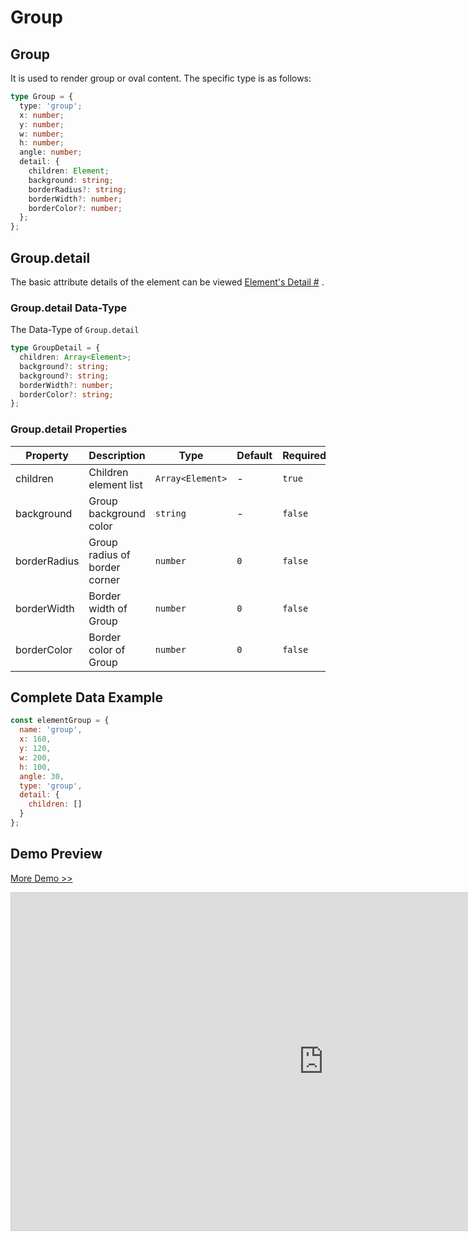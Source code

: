 # Group

## Group

It is used to render group or oval content. The specific type is as follows:

```ts
type Group = {
  type: 'group';
  x: number;
  y: number;
  w: number;
  h: number;
  angle: number;
  detail: {
    children: Element;
    background: string;
    borderRadius?: string;
    borderWidth?: number;
    borderColor?: number;
  };
};
```

## Group.detail

The basic attribute details of the element can be viewed [Element's Detail #](./info.md#element-s-detail) .

### Group.detail Data-Type

The Data-Type of `Group.detail`

```ts
type GroupDetail = {
  children: Array<Element>;
  background?: string;
  background?: string;
  borderWidth?: number;
  borderColor?: string;
};
```

### Group.detail Properties

| Property     | Description                   | Type             | Default | Required | Others        |
| ------------ | ----------------------------- | ---------------- | ------- | -------- | ------------- |
| children     | Children element list         | `Array<Element>` | -       | `true`   | eg. `#000000` |
| background   | Group background color        | `string`         | -       | `false`  | eg. `#000000` |
| borderRadius | Group radius of border corner | `number`         | `0`     | `false`  | -             |
| borderWidth  | Border width of Group         | `number`         | `0`     | `false`  | -             |
| borderColor  | Border color of Group         | `number`         | `0`     | `false`  | eg. `#000000` |

## Complete Data Example

```js
const elementGroup = {
  name: 'group',
  x: 160,
  y: 120,
  w: 200,
  h: 100,
  angle: 30,
  type: 'group',
  detail: {
    children: []
  }
};
```

## Demo Preview

[More Demo >>](https://idrawjs.com/playground/?demo=elem-group)

<iframe class="idraw-playground-preview" 
    src="https://idrawjs.com/playground/?demo=elem-group&header=false&sider=false&default-editor-split=50" 
    width="1000" height="540" frameborder="no" border="0"
    style="border: 1px solid #cecece; margin: 0px auto;"
  ></iframe>
